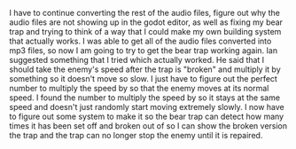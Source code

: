 I have to continue converting the rest of the audio files, figure out why the audio files are not showing up in the godot editor, as well as fixing my bear trap and trying to think of a way that I could make my own building system that actually works. I was able to get all of the audio files converted into mp3 files, so now I am going to try to get the bear trap working again. Ian suggested something that I tried which actually worked. He said that I should take the enemy's speed after the trap is "broken" and multiply it by something so it doesn't move so slow. I just have to figure out the perfect number to multiply the speed by so that the enemy moves at its normal speed. I found the number to multiply the speed by so it stays at the same speed and doesn't just randomly start moving extremely slowly. I now have to figure out some system to make it so the bear trap can detect how many times it has been set off and broken out of so I can show the broken version the trap and the trap can no longer stop the enemy until it is repaired. 
